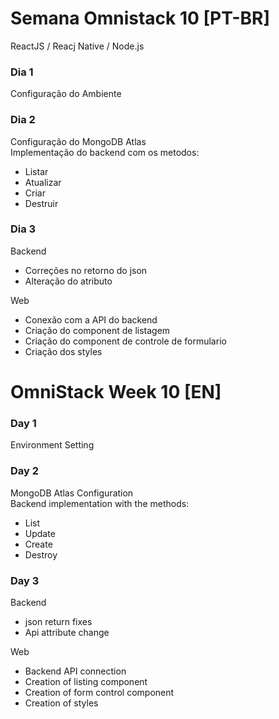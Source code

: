 # Semana Omnistack 10 [PT-BR]
ReactJS / Reacj Native / Node.js

### Dia 1
Configuração do Ambiente  

### Dia 2
Configuração do MongoDB Atlas  
Implementação do backend com os metodos:  
- Listar
- Atualizar
- Criar
- Destruir

### Dia 3
Backend  
- Correções no retorno do json  
- Alteração do atributo  

Web  
- Conexão com a API do backend  
- Criação do component de listagem  
- Criação do component de controle de formulario  
- Criação dos styles  

# OmniStack Week 10 [EN]

### Day 1
Environment Setting  

### Day 2
MongoDB Atlas Configuration  
Backend implementation with the methods:  
- List
- Update
- Create
- Destroy

### Day 3
Backend
- json return fixes
- Api attribute change

Web
- Backend API connection
- Creation of listing component
- Creation of form control component
- Creation of styles
